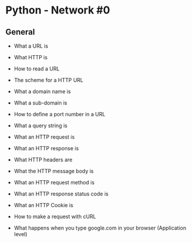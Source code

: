 # Python - Network #0

<h2>General</h2>

- What a URL is

- What HTTP is

- How to read a URL

- The scheme for a HTTP URL

- What a domain name is

- What a sub-domain is

- How to define a port number in a URL

- What a query string is

- What an HTTP request is

- What an HTTP response is

- What HTTP headers are

- What the HTTP message body is

- What an HTTP request method is

- What an HTTP response status code is

- What an HTTP Cookie is

- How to make a request with cURL

- What happens when you type google.com in your browser (Application level)